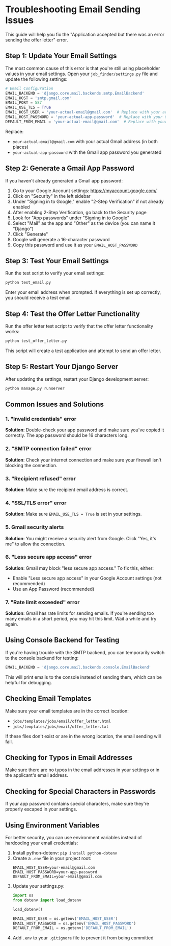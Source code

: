 # Troubleshooting Email Sending Issues

This guide will help you fix the "Application accepted but there was an error sending the offer letter" error.

## Step 1: Update Your Email Settings

The most common cause of this error is that you're still using placeholder values in your email settings. Open your `job_finder/settings.py` file and update the following settings:

```python
# Email Configuration
EMAIL_BACKEND = 'django.core.mail.backends.smtp.EmailBackend'
EMAIL_HOST = 'smtp.gmail.com'
EMAIL_PORT = 587
EMAIL_USE_TLS = True
EMAIL_HOST_USER = 'your-actual-email@gmail.com'  # Replace with your actual Gmail address
EMAIL_HOST_PASSWORD = 'your-actual-app-password'  # Replace with your Gmail app password
DEFAULT_FROM_EMAIL = 'your-actual-email@gmail.com'  # Replace with your actual Gmail address
```

Replace:
- `your-actual-email@gmail.com` with your actual Gmail address (in both places)
- `your-actual-app-password` with the Gmail app password you generated

## Step 2: Generate a Gmail App Password

If you haven't already generated a Gmail app password:

1. Go to your Google Account settings: https://myaccount.google.com/
2. Click on "Security" in the left sidebar
3. Under "Signing in to Google," enable "2-Step Verification" if not already enabled
4. After enabling 2-Step Verification, go back to the Security page
5. Look for "App passwords" under "Signing in to Google"
6. Select "Mail" as the app and "Other" as the device (you can name it "Django")
7. Click "Generate"
8. Google will generate a 16-character password
9. Copy this password and use it as your `EMAIL_HOST_PASSWORD`

## Step 3: Test Your Email Settings

Run the test script to verify your email settings:

```bash
python test_email.py
```

Enter your email address when prompted. If everything is set up correctly, you should receive a test email.

## Step 4: Test the Offer Letter Functionality

Run the offer letter test script to verify that the offer letter functionality works:

```bash
python test_offer_letter.py
```

This script will create a test application and attempt to send an offer letter.

## Step 5: Restart Your Django Server

After updating the settings, restart your Django development server:

```bash
python manage.py runserver
```

## Common Issues and Solutions

### 1. "Invalid credentials" error

**Solution**: Double-check your app password and make sure you've copied it correctly. The app password should be 16 characters long.

### 2. "SMTP connection failed" error

**Solution**: Check your internet connection and make sure your firewall isn't blocking the connection.

### 3. "Recipient refused" error

**Solution**: Make sure the recipient email address is correct.

### 4. "SSL/TLS error" error

**Solution**: Make sure `EMAIL_USE_TLS = True` is set in your settings.

### 5. Gmail security alerts

**Solution**: You might receive a security alert from Google. Click "Yes, it's me" to allow the connection.

### 6. "Less secure app access" error

**Solution**: Gmail may block "less secure app access." To fix this, either:
- Enable "Less secure app access" in your Google Account settings (not recommended)
- Use an App Password (recommended)

### 7. "Rate limit exceeded" error

**Solution**: Gmail has rate limits for sending emails. If you're sending too many emails in a short period, you may hit this limit. Wait a while and try again.

## Using Console Backend for Testing

If you're having trouble with the SMTP backend, you can temporarily switch to the console backend for testing:

```python
EMAIL_BACKEND = 'django.core.mail.backends.console.EmailBackend'
```

This will print emails to the console instead of sending them, which can be helpful for debugging.

## Checking Email Templates

Make sure your email templates are in the correct location:
- `jobs/templates/jobs/email/offer_letter.html`
- `jobs/templates/jobs/email/offer_letter.txt`

If these files don't exist or are in the wrong location, the email sending will fail.

## Checking for Typos in Email Addresses

Make sure there are no typos in the email addresses in your settings or in the applicant's email address.

## Checking for Special Characters in Passwords

If your app password contains special characters, make sure they're properly escaped in your settings.

## Using Environment Variables

For better security, you can use environment variables instead of hardcoding your email credentials:

1. Install python-dotenv: `pip install python-dotenv`
2. Create a `.env` file in your project root:
   ```
   EMAIL_HOST_USER=your-email@gmail.com
   EMAIL_HOST_PASSWORD=your-app-password
   DEFAULT_FROM_EMAIL=your-email@gmail.com
   ```
3. Update your settings.py:
   ```python
   import os
   from dotenv import load_dotenv
   
   load_dotenv()
   
   EMAIL_HOST_USER = os.getenv('EMAIL_HOST_USER')
   EMAIL_HOST_PASSWORD = os.getenv('EMAIL_HOST_PASSWORD')
   DEFAULT_FROM_EMAIL = os.getenv('DEFAULT_FROM_EMAIL')
   ```
4. Add `.env` to your `.gitignore` file to prevent it from being committed 